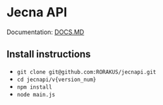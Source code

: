 # Jecna API
Documentation: [DOCS.MD](DOCS.MD)

## Install instructions
* `git clone git@github.com:RORAKUS/jecnapi.git`
* `cd jecnapi/v{version_num}`
* `npm install`
* `node main.js`